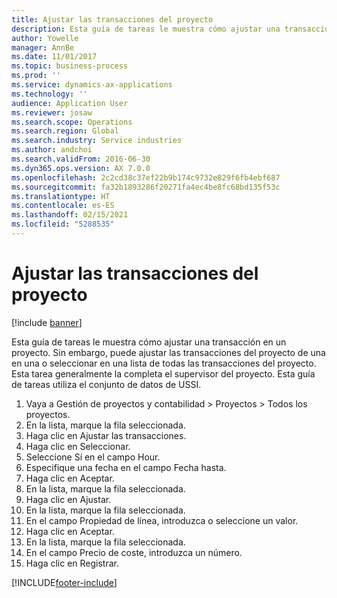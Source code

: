 ```yaml
---
title: Ajustar las transacciones del proyecto
description: Esta guía de tareas le muestra cómo ajustar una transacción en un proyecto.
author: Yowelle
manager: AnnBe
ms.date: 11/01/2017
ms.topic: business-process
ms.prod: ''
ms.service: dynamics-ax-applications
ms.technology: ''
audience: Application User
ms.reviewer: josaw
ms.search.scope: Operations
ms.search.region: Global
ms.search.industry: Service industries
ms.author: andchoi
ms.search.validFrom: 2016-06-30
ms.dyn365.ops.version: AX 7.0.0
ms.openlocfilehash: 2c2cd38c37ef22b9b174c9732e829f6fb4ebf687
ms.sourcegitcommit: fa32b1893286f20271fa4ec4be8fc68bd135f53c
ms.translationtype: HT
ms.contentlocale: es-ES
ms.lasthandoff: 02/15/2021
ms.locfileid: "5288535"
---
```

# <a name="adjust-project-transactions"></a>Ajustar las transacciones del proyecto

[!include [banner](../../includes/banner.md)]

Esta guía de tareas le muestra cómo ajustar una transacción en un proyecto. Sin embargo, puede ajustar las transacciones del proyecto de una en una o seleccionar en una lista de todas las transacciones del proyecto. Esta tarea generalmente la completa el supervisor del proyecto. Esta guía de tareas utiliza el conjunto de datos de USSI.

1. Vaya a Gestión de proyectos y contabilidad > Proyectos > Todos los proyectos. 
2. En la lista, marque la fila seleccionada. 
3. Haga clic en Ajustar las transacciones. 
4. Haga clic en Seleccionar. 
5. Seleccione Sí en el campo Hour. 
6. Especifique una fecha en el campo Fecha hasta. 
7. Haga clic en Aceptar. 
8. En la lista, marque la fila seleccionada. 
9. Haga clic en Ajustar. 
10. En la lista, marque la fila seleccionada. 
11. En el campo Propiedad de línea, introduzca o seleccione un valor. 
12. Haga clic en Aceptar. 
13. En la lista, marque la fila seleccionada. 
14. En el campo Precio de coste, introduzca un número. 
15. Haga clic en Registrar. 


[!INCLUDE[footer-include](../../includes/footer-banner.md)]